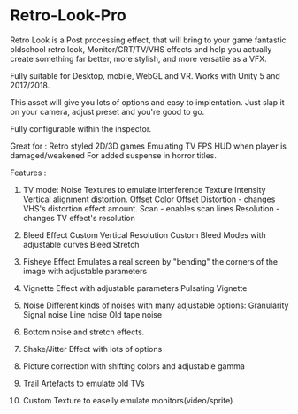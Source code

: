 # Retro-Look-Pro
Retro Look is a Post processing effect, that will bring to your game fantastic oldschool retro look, Monitor/CRT/TV/VHS effects and help you actually create something far better, more stylish, and more versatile as a VFX.

Fully suitable for Desktop, mobile, WebGL and VR.
Works with Unity 5 and 2017/2018. 


This asset will give you lots of options and easy to implentation. Just slap it on your camera, adjust preset and you're good to go.

Fully configurable within the inspector. 

Great for :
Retro styled 2D/3D games
Emulating TV
FPS HUD when player is damaged/weakened
For added suspense in horror titles. 


Features :

1. TV mode:
Noise Textures to emulate interference
Texture Intensity 
Vertical alignment distortion.
Offset Color 
Offset Distortion - changes VHS's distortion effect amount.
Scan - enables scan lines
Resolution - changes TV effect's resolution

2. Bleed Effect
Custom Vertical Resolution 
Custom Bleed Modes with adjustable curves
Bleed Stretch

3. Fisheye Effect
Emulates a real screen by "bending" the corners of the image with adjustable parameters

4. Vignette Effect with adjustable parameters
Pulsating Vignette

5. Noise 
Different kinds of noises with many adjustable options:
Granularity
Signal noise
Line noise
Old tape noise

6. Bottom noise and stretch effects.

7. Shake/Jitter Effect with lots of options

8. Picture correction with shifting colors and adjustable gamma 

9. Trail Artefacts to emulate old TVs

10. Custom Texture to easelly emulate monitors(video/sprite)

